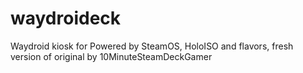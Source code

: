 # waydroideck
Waydroid kiosk for Powered by SteamOS, HoloISO and flavors, fresh version of original by 10MinuteSteamDeckGamer
